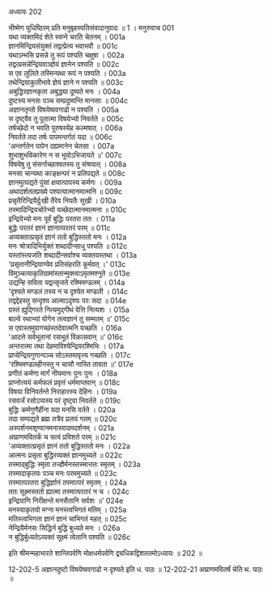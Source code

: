 अध्यायः 202

भीष्मेण युधिष्ठिरम् प्रति मनुबृहस्पतिसंवादानुवादः ॥ 1 ।
मनुरुवाच 	001  
यथा व्यक्तमिदं शेते स्वप्ने चरति चेतनम् ।	001a  
ज्ञानमिन्द्रियसंयुक्तं तद्वत्प्रेत्य भवाभवौ ॥	001c  
यथाऽम्भसि प्रसन्ने तु रूपं पश्यति चक्षुषा ।	002a  
तद्वत्प्रसन्नेन्द्रियवाञ्ज्ञेयं ज्ञानेन पश्यति ॥	002c  
स एव लुलिते तस्मिन्यथा रूपं न पश्यति ।	003a  
तथेन्द्रियाकुलीभावे ज्ञेयं ज्ञाने न पश्यति ॥	003c  
अबुद्धिरज्ञानकृता अबुद्ध्या दूष्यते मनः ।	004a  
दुष्टस्य मनसः पञ्च सम्प्रदुष्यन्ति मानसाः ॥	004c  
अज्ञानतृप्तो विषयेष्ववगाढो न पश्यति ।	005a  
स दृष्ट्वैव तु पूतात्मा विषयेभ्यो निवर्तते ॥	005c  
तर्षच्छेदो न भवति पुरुषस्येह कल्मषात् ।	006a  
निवर्तते तदा तर्षः पापमन्तर्गतं यदा ॥	006c  
\'अन्तर्गतेन पापेन दह्यमानेन चेतसा ।	007a  
शुभाशुभविकारेण न स भूयोऽभिजायते ॥\'	007c  
विषयेषु तु संसर्गाच्छाश्वतस्य तु संश्रयात् ।	008a  
मनसा चान्यथा काङ्क्षन्परं न प्रतिपद्यते ॥	008c  
ज्ञानमुत्पद्यते पुंसां क्षयात्पापस्य कर्मणः ।	009a  
अथादर्शतलप्रख्ये पश्यत्यात्मानमात्मनि ॥	009c  
प्रसृतैरिन्द्रियैर्दुःखी तैरेव नियतैः सुखी ।	010a  
तस्मादिन्द्रियचोरेभ्यो यच्छेदात्मानमात्मना ॥	010c  
इन्द्रियेभ्यो मनः पूर्वं बुद्धिः परतरा ततः ।	011a  
बुद्धेः परतरं ज्ञानं ज्ञानात्परतरं परम् ॥	011c  
अव्यक्तात्प्रसृतं ज्ञानं ततो बुद्धिस्ततो मनः ।	012a  
मनः श्रोत्रादिभिर्युक्तं शब्दादीन्साधु पश्यति ॥	012c  
यस्तांस्त्यजति शब्दादीन्सर्वाश्च व्यक्तयस्तथा ।	013a  
\'प्रसृतानीन्द्रियाण्येव प्रतिसंहरति कूर्मवत् ।\'	013c  
विमुञ्चत्याकृतिग्रामांस्तान्मुक्त्वाऽमृतमश्नुते ॥	013e  
उद्यन्हि सविता यद्वत्सृजते रश्मिमण्डलम् ।	014a  
\'दृश्यते मण्डलं तस्य न च दृश्येत मण्डली ।	014c  
तद्वद्देहस्तु सन्दृश्य आत्माऽदृश्यः परः सदा ॥	014e  
ग्रस्तं ह्युद्गिरते नित्यमुद्गीथं वेत्ति नित्यशः ।	015a  
बाल्ये रथाभ्यां योगेन तत्वज्ञानं तु सम्मतम् ॥\'	015c  
स एवास्तमुपागच्छंस्तदेवात्मनि यच्छति ।	016a  
\'आदत्ते सर्वभूतानां रसभूतं विकासवान् ॥\'	016c  
अन्तरात्मा तथा देहमाविश्येन्द्रियरश्मिभिः ।	017a  
प्राप्येन्द्रियगुणान्पञ्च सोऽस्तमावृत्त्य गच्छति ।	017c  
\'रश्मिमण्डलहीनस्तु न चासौ नास्ति तावता ॥\'	017e  
प्रणीतं कर्मणा मार्गं नीयमानः पुनः पुनः ।	018a  
प्राप्नोत्ययं कर्मफलं प्रवृत्तं धर्ममाप्तवान् ॥	018c  
विषया विनिवर्तन्ते निराहारस्य देहिनः ।	019a  
रसवर्जं रसोऽप्यस्य परं दृष्ट्वा निवर्तते ॥	019c  
बुद्धिः कर्मगुणैर्हीना यदा मनसि वर्तते ।	020a  
तदा सम्पद्यते ब्रह्म तत्रैव प्रलयं गतम् ॥	020c  
अस्पर्शनमशृण्वानमनास्वादमदर्शनम् ।	021a  
अघ्राणमवितर्कं च सत्वं प्रविशते परम् ॥	021c  
\'अव्यक्तात्प्रसृतं ज्ञानं ततो बुद्धिस्ततो मनः ।	022a  
आत्मनः प्रसृता बुद्धिरव्यक्तं ज्ञानमुच्यते ॥	022c  
तस्माद्बुद्धिः स्मृता तज्ज्ञैर्मनस्तस्मात्ततः स्मृतम् ।	023a  
तस्मादाकृतयः पञ्च मनः परममुच्यते ॥	023c  
तस्मात्परतरा बुद्धिर्ज्ञानं तस्मात्परं स्मृतम् ।	024a  
ततः सूक्ष्मस्ततो ह्यात्मा तस्मात्परतरं न च ।	024c  
इन्द्रियाणि निरीक्षन्ते मनसैतानि सर्वशः ॥\'	024e  
मनस्याकृतयो मग्ना मनस्त्वभिगतं मतिम् ।	025a  
मतिस्त्वभिगता ज्ञानं ज्ञानं चाभिगतं महत् ॥	025c  
नेन्द्रियैर्मनसः सिद्धिर्न बुद्धिं बुध्यते मनः ।	026a  
न बुद्धिर्बुध्यतेऽव्यक्तं सूक्ष्मं त्वेतानि पश्यति ॥ 	026c  

इति श्रीमन्महाभारते शान्तिपर्वणि मोक्षधर्मपर्वणि द्व्यधिकद्विशततमोऽध्यायः ॥ 202 ॥

12-202-5 अज्ञानदुष्टो विषयेष्ववगाढो न दृश्यते इति ध. पाठः ॥ 12-202-21 अघ्राणमवितर्षं चेति थ. पाठः ॥
